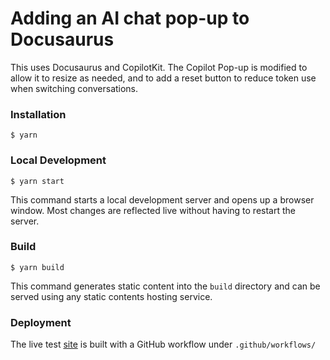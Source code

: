 # Adding an AI chat pop-up to Docusaurus

This uses Docusaurus and CopilotKit. The Copilot Pop-up is modified to allow it to resize as needed, and to add a reset button to reduce token use when switching conversations.

### Installation

```
$ yarn
```

### Local Development

```
$ yarn start
```

This command starts a local development server and opens up a browser window. Most changes are reflected live without having to restart the server.

### Build

```
$ yarn build
```

This command generates static content into the `build` directory and can be served using any static contents hosting service.

### Deployment

The live test [site](https://danroscigno.github.io/copilotkitdocusaurus/) is built with a GitHub workflow under `.github/workflows/`
